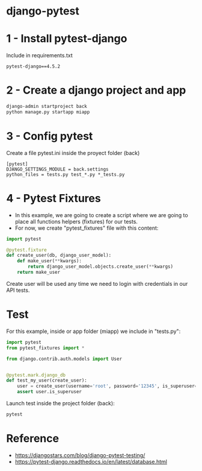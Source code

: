 # django-pytest

# 1 - Install pytest-django
Include in requirements.txt
```
pytest-django==4.5.2
```

# 2 - Create a django project and app
```sh 
django-admin startproject back
python manage.py startapp miapp
```

# 3 - Config pytest
Create a file pytest.ini inside the proyect folder (back)
```
[pytest]
DJANGO_SETTINGS_MODULE = back.settings
python_files = tests.py test_*.py *_tests.py
```

# 4 - Pytest Fixtures
- In this example, we are going to create a script where we are going to place all functions helpers (fixtures) for our tests.
- For now, we create "pytest_fixtures" file with this content:
```python
import pytest

@pytest.fixture
def create_user(db, django_user_model):
    def make_user(**kwargs):
        return django_user_model.objects.create_user(**kwargs)
    return make_user
```

Create user will be used any time we need to login with credentials in our API tests.

# Test
For this example, inside or app folder (miapp) we include in "tests.py":
```python
import pytest
from pytest_fixtures import *

from django.contrib.auth.models import User


@pytest.mark.django_db
def test_my_user(create_user):
    user = create_user(username='root', password='12345', is_superuser=True)
    assert user.is_superuser
```


Launch test inside the project folder (back):
```sh
pytest
```

# Reference
- https://djangostars.com/blog/django-pytest-testing/
- https://pytest-django.readthedocs.io/en/latest/database.html